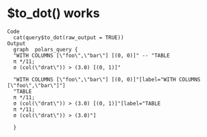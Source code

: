 # $to_dot() works

    Code
      cat(query$to_dot(raw_output = TRUE))
    Output
      graph  polars_query {
      "WITH COLUMNS [\"foo\",\"bar\"] [(0, 0)]" -- "TABLE
      π */11;
      σ (col(\"drat\")) > (3.0) [(0, 1)]"
      
      "WITH COLUMNS [\"foo\",\"bar\"] [(0, 0)]"[label="WITH COLUMNS [\"foo\",\"bar\"]"]
      "TABLE
      π */11;
      σ (col(\"drat\")) > (3.0) [(0, 1)]"[label="TABLE
      π */11;
      σ (col(\"drat\")) > (3.0)"]
      
      }


